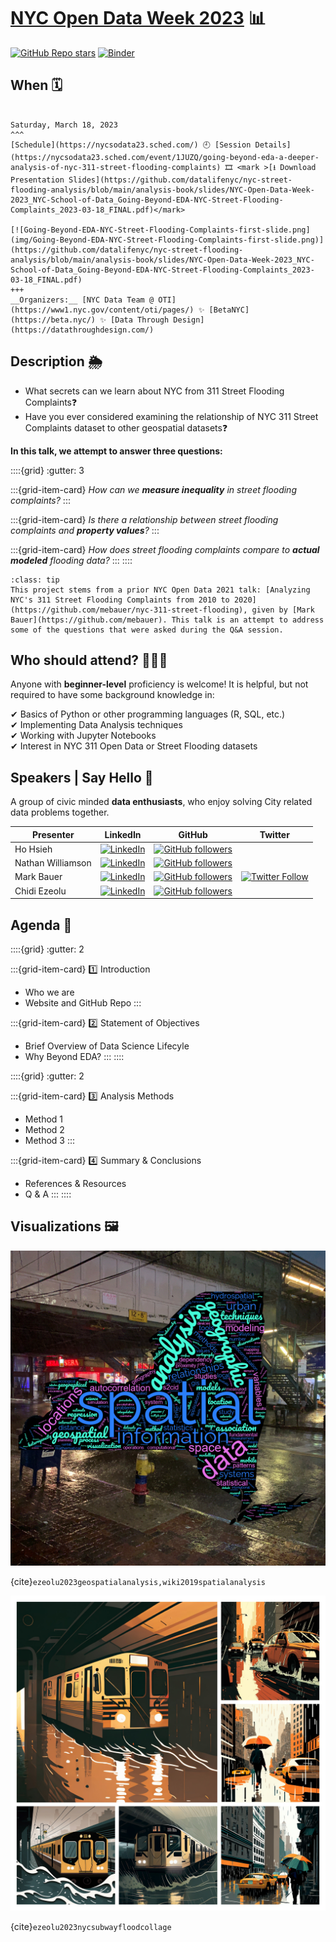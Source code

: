 # [NYC Open Data Week 2023](https://www.open-data.nyc/) 📊

[![GitHub Repo stars](https://img.shields.io/github/stars/datalifenyc/nyc-street-flooding-analysis?style=social)](https://github.com/datalifenyc/nyc-street-flooding-analysis) [![Binder](https://mybinder.org/badge_logo.svg)](https://mybinder.org/v2/gh/datalifenyc/nyc-street-flooding-analysis/main?labpath=analysis-book%2F)

## When 🗓

````{card} NYC School of Data

Saturday, March 18, 2023
^^^
[Schedule](https://nycsodata23.sched.com/) 🕘 [Session Details](https://nycsodata23.sched.com/event/1JUZQ/going-beyond-eda-a-deeper-analysis-of-nyc-311-street-flooding-complaints) 🎞 <mark >[⭳ Download Presentation Slides](https://github.com/datalifenyc/nyc-street-flooding-analysis/blob/main/analysis-book/slides/NYC-Open-Data-Week-2023_NYC-School-of-Data_Going-Beyond-EDA-NYC-Street-Flooding-Complaints_2023-03-18_FINAL.pdf)</mark>

[![Going-Beyond-EDA-NYC-Street-Flooding-Complaints-first-slide.png](img/Going-Beyond-EDA-NYC-Street-Flooding-Complaints-first-slide.png)](https://github.com/datalifenyc/nyc-street-flooding-analysis/blob/main/analysis-book/slides/NYC-Open-Data-Week-2023_NYC-School-of-Data_Going-Beyond-EDA-NYC-Street-Flooding-Complaints_2023-03-18_FINAL.pdf)
+++
__Organizers:__ [NYC Data Team @ OTI](https://www1.nyc.gov/content/oti/pages/) ✨ [BetaNYC](https://beta.nyc/) ✨ [Data Through Design](https://datathroughdesign.com/)
````

## Description 🌦

- What secrets can we learn about NYC from 311 Street Flooding Complaints❓
- Have you ever considered examining the relationship of NYC 311 Street Complaints dataset to other geospatial datasets❓

__In this talk, we attempt to answer three questions:__

::::{grid}
:gutter: 3

:::{grid-item-card}
_How can we __measure inequality__ in street flooding complaints?_
:::

:::{grid-item-card}
_Is there a relationship between street flooding complaints and __property values__?_
:::

:::{grid-item-card}
_How does street flooding complaints compare to __actual modeled__ flooding data?_
:::
::::

```{admonition} Inspiration!
:class: tip
This project stems from a prior NYC Open Data 2021 talk: [Analyzing NYC's 311 Street Flooding Complaints from 2010 to 2020](https://github.com/mebauer/nyc-311-street-flooding), given by [Mark Bauer](https://github.com/mebauer). This talk is an attempt to address some of the questions that were asked during the Q&A session.
```

## Who should attend? 👩🏽‍💻

Anyone with __beginner-level__ proficiency is welcome! It is helpful, but not required to have some background knowledge in:

✔ Basics of Python or other programming languages (R, SQL, etc.)  
✔ Implementing Data Analysis techniques  
✔ Working with Jupyter Notebooks  
✔ Interest in NYC 311 Open Data or Street Flooding datasets  

## Speakers | Say Hello 👋

A group of civic minded __data enthusiasts__, who enjoy solving City related data problems together.

| Presenter | LinkedIn | GitHub | Twitter |
| --------- | -------- | ------ | ------- |
| Ho Hsieh | [![LinkedIn](https://img.shields.io/badge/LinkedIn-blue?style=flat&logo=linkedin&labelColor=blue)](https://www.linkedin.com/in/hohsieh) | [![GitHub followers](https://img.shields.io/github/followers/hohsieh?style=social)](https://github.com/hohsieh) | |
| Nathan Williamson | [![LinkedIn](https://img.shields.io/badge/LinkedIn-blue?style=flat&logo=linkedin&labelColor=blue)](https://www.linkedin.com/in/nathan-williamson-b0a15a122) | [![GitHub followers](https://img.shields.io/github/followers/nateswill?style=social)](https://github.com/nateswill) | |
| Mark Bauer | [![LinkedIn](https://img.shields.io/badge/LinkedIn-blue?style=flat&logo=linkedin&labelColor=blue)](https://www.linkedin.com/in/markebauer) | [![GitHub followers](https://img.shields.io/github/followers/mebauer?style=social)](https://github.com/mebauer) | [![Twitter Follow](https://img.shields.io/twitter/follow/markbauerwater?style=social)](https://twitter.com/markbauerwater) |
| Chidi Ezeolu | [![LinkedIn](https://img.shields.io/badge/LinkedIn-blue?style=flat&logo=linkedin&labelColor=blue)](https://www.linkedin.com/in/chidi-ezeolu-411b0856) | [![GitHub followers](https://img.shields.io/github/followers/datalifenyc?style=social)](https://github.com/datalifenyc)| |

## Agenda 📄

::::{grid}
:gutter: 2

:::{grid-item-card} 1️⃣ Introduction

- Who we are
- Website and GitHub Repo
:::

:::{grid-item-card} 2️⃣ Statement of Objectives

- Brief Overview of Data Science Lifecyle
- Why Beyond EDA?
:::
::::

::::{grid}
:gutter: 2

:::{grid-item-card} 3️⃣ Analysis Methods

- Method 1
- Method 2
- Method 3
:::

:::{grid-item-card} 4️⃣ Summary & Conclusions

- References & Resources
- Q & A
:::
::::

## Visualizations 🖼

![geospatial-analysis-wordcloud-roosevelt-station-background-dark](img/geospatial-analysis-wordcloud-roosevelt-station-background-dark.png)

{cite}`ezeolu2023geospatialanalysis,wiki2019spatialanalysis`

![nyc-subway-street-flood-rain-collage](img/nyc-subway-street-flooding-rain-collage.jpg)

{cite}`ezeolu2023nycsubwayfloodcollage`
